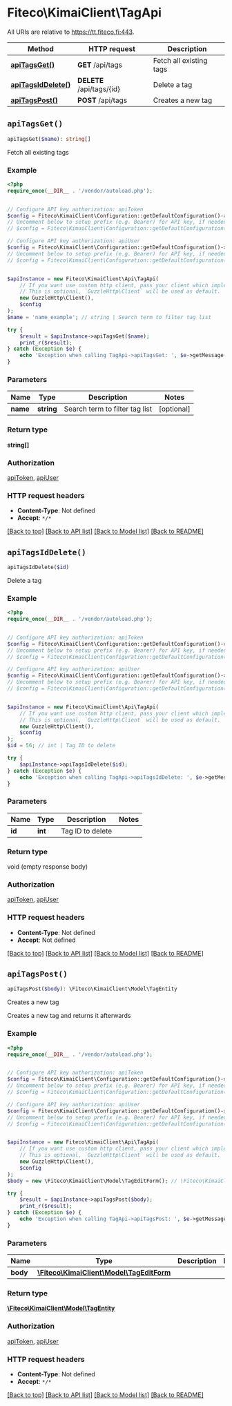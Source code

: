 # Fiteco\KimaiClient\TagApi

All URIs are relative to https://tt.fiteco.fi:443.

Method | HTTP request | Description
------------- | ------------- | -------------
[**apiTagsGet()**](TagApi.md#apiTagsGet) | **GET** /api/tags | Fetch all existing tags
[**apiTagsIdDelete()**](TagApi.md#apiTagsIdDelete) | **DELETE** /api/tags/{id} | Delete a tag
[**apiTagsPost()**](TagApi.md#apiTagsPost) | **POST** /api/tags | Creates a new tag


## `apiTagsGet()`

```php
apiTagsGet($name): string[]
```

Fetch all existing tags

### Example

```php
<?php
require_once(__DIR__ . '/vendor/autoload.php');


// Configure API key authorization: apiToken
$config = Fiteco\KimaiClient\Configuration::getDefaultConfiguration()->setApiKey('X-AUTH-TOKEN', 'YOUR_API_KEY');
// Uncomment below to setup prefix (e.g. Bearer) for API key, if needed
// $config = Fiteco\KimaiClient\Configuration::getDefaultConfiguration()->setApiKeyPrefix('X-AUTH-TOKEN', 'Bearer');

// Configure API key authorization: apiUser
$config = Fiteco\KimaiClient\Configuration::getDefaultConfiguration()->setApiKey('X-AUTH-USER', 'YOUR_API_KEY');
// Uncomment below to setup prefix (e.g. Bearer) for API key, if needed
// $config = Fiteco\KimaiClient\Configuration::getDefaultConfiguration()->setApiKeyPrefix('X-AUTH-USER', 'Bearer');


$apiInstance = new Fiteco\KimaiClient\Api\TagApi(
    // If you want use custom http client, pass your client which implements `GuzzleHttp\ClientInterface`.
    // This is optional, `GuzzleHttp\Client` will be used as default.
    new GuzzleHttp\Client(),
    $config
);
$name = 'name_example'; // string | Search term to filter tag list

try {
    $result = $apiInstance->apiTagsGet($name);
    print_r($result);
} catch (Exception $e) {
    echo 'Exception when calling TagApi->apiTagsGet: ', $e->getMessage(), PHP_EOL;
}
```

### Parameters

Name | Type | Description  | Notes
------------- | ------------- | ------------- | -------------
 **name** | **string**| Search term to filter tag list | [optional]

### Return type

**string[]**

### Authorization

[apiToken](../../README.md#apiToken), [apiUser](../../README.md#apiUser)

### HTTP request headers

- **Content-Type**: Not defined
- **Accept**: `*/*`

[[Back to top]](#) [[Back to API list]](../../README.md#endpoints)
[[Back to Model list]](../../README.md#models)
[[Back to README]](../../README.md)

## `apiTagsIdDelete()`

```php
apiTagsIdDelete($id)
```

Delete a tag

### Example

```php
<?php
require_once(__DIR__ . '/vendor/autoload.php');


// Configure API key authorization: apiToken
$config = Fiteco\KimaiClient\Configuration::getDefaultConfiguration()->setApiKey('X-AUTH-TOKEN', 'YOUR_API_KEY');
// Uncomment below to setup prefix (e.g. Bearer) for API key, if needed
// $config = Fiteco\KimaiClient\Configuration::getDefaultConfiguration()->setApiKeyPrefix('X-AUTH-TOKEN', 'Bearer');

// Configure API key authorization: apiUser
$config = Fiteco\KimaiClient\Configuration::getDefaultConfiguration()->setApiKey('X-AUTH-USER', 'YOUR_API_KEY');
// Uncomment below to setup prefix (e.g. Bearer) for API key, if needed
// $config = Fiteco\KimaiClient\Configuration::getDefaultConfiguration()->setApiKeyPrefix('X-AUTH-USER', 'Bearer');


$apiInstance = new Fiteco\KimaiClient\Api\TagApi(
    // If you want use custom http client, pass your client which implements `GuzzleHttp\ClientInterface`.
    // This is optional, `GuzzleHttp\Client` will be used as default.
    new GuzzleHttp\Client(),
    $config
);
$id = 56; // int | Tag ID to delete

try {
    $apiInstance->apiTagsIdDelete($id);
} catch (Exception $e) {
    echo 'Exception when calling TagApi->apiTagsIdDelete: ', $e->getMessage(), PHP_EOL;
}
```

### Parameters

Name | Type | Description  | Notes
------------- | ------------- | ------------- | -------------
 **id** | **int**| Tag ID to delete |

### Return type

void (empty response body)

### Authorization

[apiToken](../../README.md#apiToken), [apiUser](../../README.md#apiUser)

### HTTP request headers

- **Content-Type**: Not defined
- **Accept**: Not defined

[[Back to top]](#) [[Back to API list]](../../README.md#endpoints)
[[Back to Model list]](../../README.md#models)
[[Back to README]](../../README.md)

## `apiTagsPost()`

```php
apiTagsPost($body): \Fiteco\KimaiClient\Model\TagEntity
```

Creates a new tag

Creates a new tag and returns it afterwards

### Example

```php
<?php
require_once(__DIR__ . '/vendor/autoload.php');


// Configure API key authorization: apiToken
$config = Fiteco\KimaiClient\Configuration::getDefaultConfiguration()->setApiKey('X-AUTH-TOKEN', 'YOUR_API_KEY');
// Uncomment below to setup prefix (e.g. Bearer) for API key, if needed
// $config = Fiteco\KimaiClient\Configuration::getDefaultConfiguration()->setApiKeyPrefix('X-AUTH-TOKEN', 'Bearer');

// Configure API key authorization: apiUser
$config = Fiteco\KimaiClient\Configuration::getDefaultConfiguration()->setApiKey('X-AUTH-USER', 'YOUR_API_KEY');
// Uncomment below to setup prefix (e.g. Bearer) for API key, if needed
// $config = Fiteco\KimaiClient\Configuration::getDefaultConfiguration()->setApiKeyPrefix('X-AUTH-USER', 'Bearer');


$apiInstance = new Fiteco\KimaiClient\Api\TagApi(
    // If you want use custom http client, pass your client which implements `GuzzleHttp\ClientInterface`.
    // This is optional, `GuzzleHttp\Client` will be used as default.
    new GuzzleHttp\Client(),
    $config
);
$body = new \Fiteco\KimaiClient\Model\TagEditForm(); // \Fiteco\KimaiClient\Model\TagEditForm

try {
    $result = $apiInstance->apiTagsPost($body);
    print_r($result);
} catch (Exception $e) {
    echo 'Exception when calling TagApi->apiTagsPost: ', $e->getMessage(), PHP_EOL;
}
```

### Parameters

Name | Type | Description  | Notes
------------- | ------------- | ------------- | -------------
 **body** | [**\Fiteco\KimaiClient\Model\TagEditForm**](../Model/TagEditForm.md)|  |

### Return type

[**\Fiteco\KimaiClient\Model\TagEntity**](../Model/TagEntity.md)

### Authorization

[apiToken](../../README.md#apiToken), [apiUser](../../README.md#apiUser)

### HTTP request headers

- **Content-Type**: Not defined
- **Accept**: `*/*`

[[Back to top]](#) [[Back to API list]](../../README.md#endpoints)
[[Back to Model list]](../../README.md#models)
[[Back to README]](../../README.md)
